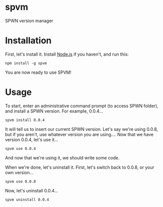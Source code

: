 # spvm
SPWN version manager

# Installation
First, let's install it. Install [Node.js](nodejs.org) if you haven't, and run this:
```
npm install -g spvm
```
You are now ready to use SPVM!
# Usage
To start, enter an administrative command prompt (to access SPWN folder), and install a SPWN version. For example, 0.0.4...
```
spvm install 0.0.4
```
It will tell us to insert our current SPWN version. Let's say we're using 0.0.8, but if you aren't, use whatever version you are using....
Now that we have version 0.0.4, let's use it...
```
spvm use 0.0.4
```
And now that we're using it, we should write some code.

When we're done, let's uninstall it.
First, let's switch back to 0.0.8, or your own version...
```
spvm use 0.0.8
```
Now, let's uninstall 0.0.4...
```
spvm uninstall 0.0.4
```
